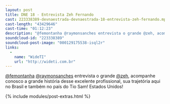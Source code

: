 ```yaml
---
layout: post
title: DNE 18 - Entrevista Zeh Fernando
cast: 223338389-devnaestrada-devnaestrada-18-entrevista-zeh-fernando.mp3
cast-length: "43429646"
cast-time: "01:12:23"
description: "@femontanha @raymonsanches entrevista o grande @zeh, acompanhe conosco a grande história desse excelente profissional, sua trajetória aqui no Brasil e também no país do Tio Sam! Estados Unidos!"
soundcloud-id: "223338389"
soundcloud-post-image: "000129175538-isql2r"
links:
  -
    name: "WideTI"
    url: "http://wideti.com.br"
---
```


[@femontanha](http://twitter.com/femontanha) [@raymonsanches](http://twitter.com/raymonsanches) entrevista o grande [@zeh](http://twitter.com/zeh), acompanhe conosco a grande história desse excelente profissional, sua trajetória aqui no Brasil e também no país do Tio Sam! Estados Unidos!

{% include modules/post-extras.html %}